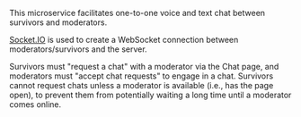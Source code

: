This microservice facilitates one-to-one voice and text chat between survivors and moderators.

[Socket.IO](https://socket.io/) is used to create a WebSocket connection between moderators/survivors and the server.

Survivors must "request a chat" with a moderator via the Chat page, and moderators must "accept chat requests" to engage in a chat. Survivors cannot request chats unless a moderator is available (i.e., has the page open), to prevent them from potentially waiting a long time until a moderator comes online.
